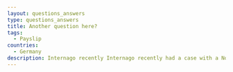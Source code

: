 ```yaml
---
layout: questions_answers
type: questions_answers
title: Another question here?
tags:
  - Payslip
countries:
  - Germany
description: Internago recently Internago recently had a case with a Nordic e-commerce company selling consumer goods online to a few EU-markets. In this particular case, the company wanted to know if they were obliged to register a local company or a branch in order to pursue sales on the French market.
---
```

